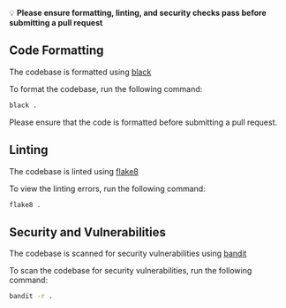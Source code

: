 💡 **Please ensure formatting, linting, and security checks pass before submitting a pull request**

## Code Formatting

The codebase is formatted using [black](https://github.com/psf/black)

To format the codebase, run the following command:

```bash
black .
```

Please ensure that the code is formatted before submitting a pull request.

## Linting

The codebase is linted using [flake8](https://flake8.pycqa.org/en/latest/)

To view the linting errors, run the following command:

```bash
flake8 .
```

## Security and Vulnerabilities

The codebase is scanned for security vulnerabilities using [bandit](https://github.com/PyCQA/bandit)

To scan the codebase for security vulnerabilities, run the following command:

```bash
bandit -r .
```